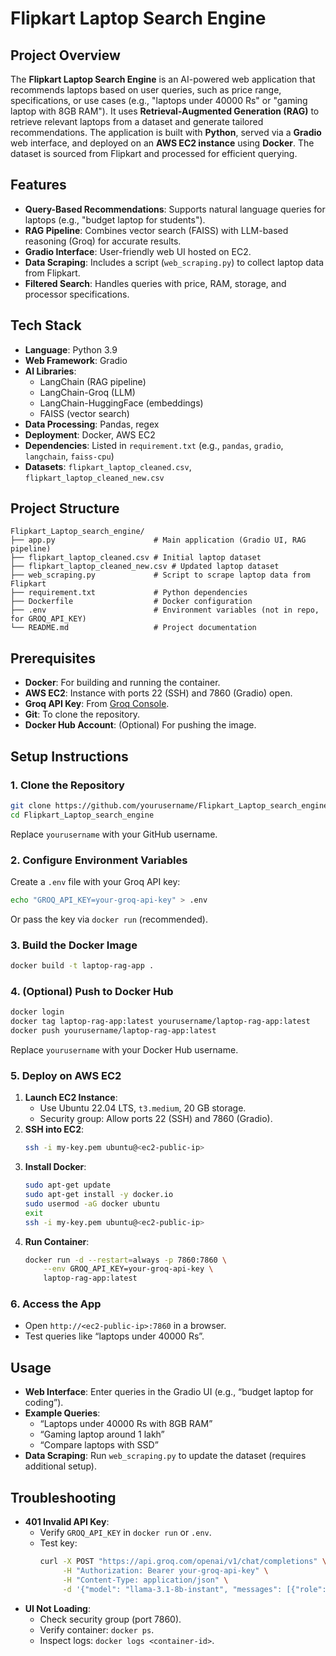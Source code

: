 # Flipkart Laptop Search Engine

## Project Overview
The **Flipkart Laptop Search Engine** is an AI-powered web application that recommends laptops based on user queries, such as price range, specifications, or use cases (e.g., "laptops under 40000 Rs" or "gaming laptop with 8GB RAM"). It uses **Retrieval-Augmented Generation (RAG)** to retrieve relevant laptops from a dataset and generate tailored recommendations. The application is built with **Python**, served via a **Gradio** web interface, and deployed on an **AWS EC2 instance** using **Docker**. The dataset is sourced from Flipkart and processed for efficient querying.

## Features
- **Query-Based Recommendations**: Supports natural language queries for laptops (e.g., "budget laptop for students").
- **RAG Pipeline**: Combines vector search (FAISS) with LLM-based reasoning (Groq) for accurate results.
- **Gradio Interface**: User-friendly web UI hosted on EC2.
- **Data Scraping**: Includes a script (`web_scraping.py`) to collect laptop data from Flipkart.
- **Filtered Search**: Handles queries with price, RAM, storage, and processor specifications.

## Tech Stack
- **Language**: Python 3.9
- **Web Framework**: Gradio
- **AI Libraries**:
  - LangChain (RAG pipeline)
  - LangChain-Groq (LLM)
  - LangChain-HuggingFace (embeddings)
  - FAISS (vector search)
- **Data Processing**: Pandas, regex
- **Deployment**: Docker, AWS EC2
- **Dependencies**: Listed in `requirement.txt` (e.g., `pandas`, `gradio`, `langchain`, `faiss-cpu`)
- **Datasets**: `flipkart_laptop_cleaned.csv`, `flipkart_laptop_cleaned_new.csv`

## Project Structure
```
Flipkart_Laptop_search_engine/
├── app.py                      # Main application (Gradio UI, RAG pipeline)
├── flipkart_laptop_cleaned.csv # Initial laptop dataset
├── flipkart_laptop_cleaned_new.csv # Updated laptop dataset
├── web_scraping.py             # Script to scrape laptop data from Flipkart
├── requirement.txt             # Python dependencies
├── Dockerfile                  # Docker configuration
├── .env                        # Environment variables (not in repo, for GROQ_API_KEY)
└── README.md                   # Project documentation
```

## Prerequisites
- **Docker**: For building and running the container.
- **AWS EC2**: Instance with ports 22 (SSH) and 7860 (Gradio) open.
- **Groq API Key**: From [Groq Console](https://console.groq.com/).
- **Git**: To clone the repository.
- **Docker Hub Account**: (Optional) For pushing the image.

## Setup Instructions

### 1. Clone the Repository
```bash
git clone https://github.com/yourusername/Flipkart_Laptop_search_engine.git
cd Flipkart_Laptop_search_engine
```
Replace `yourusername` with your GitHub username.

### 2. Configure Environment Variables
Create a `.env` file with your Groq API key:
```bash
echo "GROQ_API_KEY=your-groq-api-key" > .env
```
Or pass the key via `docker run` (recommended).

### 3. Build the Docker Image
```bash
docker build -t laptop-rag-app .
```

### 4. (Optional) Push to Docker Hub
```bash
docker login
docker tag laptop-rag-app:latest yourusername/laptop-rag-app:latest
docker push yourusername/laptop-rag-app:latest
```
Replace `yourusername` with your Docker Hub username.

### 5. Deploy on AWS EC2
1. **Launch EC2 Instance**:
   - Use Ubuntu 22.04 LTS, `t3.medium`, 20 GB storage.
   - Security group: Allow ports 22 (SSH) and 7860 (Gradio).
2. **SSH into EC2**:
   ```bash
   ssh -i my-key.pem ubuntu@<ec2-public-ip>
   ```
3. **Install Docker**:
   ```bash
   sudo apt-get update
   sudo apt-get install -y docker.io
   sudo usermod -aG docker ubuntu
   exit
   ssh -i my-key.pem ubuntu@<ec2-public-ip>
   ```
4. **Run Container**:
   ```bash
   docker run -d --restart=always -p 7860:7860 \
       --env GROQ_API_KEY=your-groq-api-key \
       laptop-rag-app:latest
   ```

### 6. Access the App
- Open `http://<ec2-public-ip>:7860` in a browser.
- Test queries like “laptops under 40000 Rs”.

## Usage
- **Web Interface**: Enter queries in the Gradio UI (e.g., “budget laptop for coding”).
- **Example Queries**:
  - “Laptops under 40000 Rs with 8GB RAM”
  - “Gaming laptop around 1 lakh”
  - “Compare laptops with SSD”
- **Data Scraping**: Run `web_scraping.py` to update the dataset (requires additional setup).

## Troubleshooting
- **401 Invalid API Key**:
  - Verify `GROQ_API_KEY` in `docker run` or `.env`.
  - Test key:
    ```bash
    curl -X POST "https://api.groq.com/openai/v1/chat/completions" \
         -H "Authorization: Bearer your-groq-api-key" \
         -H "Content-Type: application/json" \
         -d '{"model": "llama-3.1-8b-instant", "messages": [{"role": "user", "content": "Hello"}]}'
    ```
- **UI Not Loading**:
  - Check security group (port 7860).
  - Verify container: `docker ps`.
  - Inspect logs: `docker logs <container-id>`.
